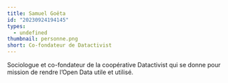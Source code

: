 ```yaml
---
title: Samuel Goëta
id: "20230924194145"
types:
  - undefined
thumbnail: personne.png
short: Co-fondateur de Datactivist
---
```


Sociologue et co-fondateur de la coopérative Datactivist qui se donne pour mission de rendre l’Open Data utile et utilisé.